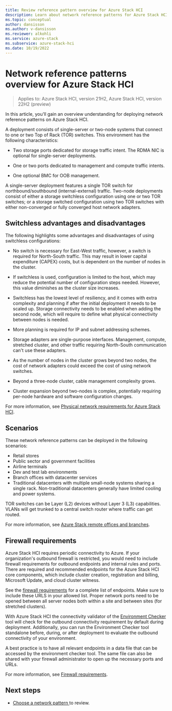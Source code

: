```yaml
---
title: Review reference pattern overview for Azure Stack HCI
description: Learn about network reference patterns for Azure Stack HCI.
ms.topic: conceptual
author: dansisson
ms.author: v-dansisson
ms.reviewer: alkohli
ms.service: azure-stack
ms.subservice: azure-stack-hci
ms.date: 10/19/2022
---
```


# Network reference patterns overview for Azure Stack HCI

> Applies to: Azure Stack HCI, version 21H2, Azure Stack HCI, version 22H2 (preview)

In this article, you'll gain an overview understanding for deploying network reference patterns on Azure Stack HCI.

A deployment consists of single-server or two-node systems that connect to one or two Top of Rack (TOR) switches. This environment has the following characteristics:

- Two storage ports dedicated for storage traffic intent. The RDMA NIC is optional for single-server deployments.

- One or two ports dedicated to management and compute traffic intents.

- One optional BMC for OOB management.

A single-server deployment features a single TOR switch for northbound/southbound (internal-external) traffic. Two-node deployments consist of either a storage switchless configuration using one or two TOR switches; or a storage switched configuration using two TOR switches with either non-converged or fully converged host network adapters.

## Switchless advantages and disadvantages

The following highlights some advantages and disadvantages of using switchless configurations:

- No switch is necessary for East-West traffic, however, a switch is required for North-South traffic. This may result in lower capital expenditure (CAPEX) costs, but is dependent on the number of nodes in the cluster.

- If switchless is used, configuration is limited to the host, which may reduce the potential number of configuration steps needed. However, this value diminishes as the cluster size increases.

- Switchless has the lowest level of resiliency, and it comes with extra complexity and planning if after the initial deployment it needs to be scaled up. Storage connectivity needs to be enabled when adding the second node, which will require to define what physical connectivity between nodes is needed.

- More planning is required for IP and subnet addressing schemes.

- Storage adapters are single-purpose interfaces. Management, compute, stretched cluster, and other traffic requiring North-South communication can't use these adapters.

- As the number of nodes in the cluster grows beyond two nodes, the cost of network adapters could exceed the cost of using network switches.

- Beyond a three-node cluster, cable management complexity grows.

- Cluster expansion beyond two-nodes is complex, potentially requiring per-node hardware and software configuration changes.

For more information, see [Physical network requirements for Azure Stack HCI]().

## Scenarios

These network reference patterns can be deployed in the following scenarios:

- Retail stores
- Public sector and government facilities
- Airline terminals
- Dev and test lab environments
- Branch offices with datacenter services
- Traditional datacenters with multiple small-node systems sharing a single rack. Non-traditional datacenters generally have limited cooling and power systems.

TOR switches can be Layer (L2) devices without Layer 3 (L3) capabilities. VLANs will get trunked to a central switch router where traffic can get routed.

For more information, see [Azure Stack remote offices and branches](/azure/architecture/hybrid/azure-stack-robo.md).

## Firewall requirements

Azure Stack HCI requires periodic connectivity to Azure. If your organization's outbound firewall is restricted, you would need to include firewall requirements for outbound endpoints and internal rules and ports. There are required and recommended endpoints for the Azure Stack HCI core components, which include cluster creation, registration and billing, Microsoft Update, and cloud cluster witness.

See the [firewall requirements](/azure-stack/hci/concepts/firewall-requirements?tabs=allow-table) for a complete list of endpoints. Make sure to include these URLS in your allowed list. Proper network ports need to be opened between all server nodes both within a site and between sites (for stretched clusters).

With Azure Stack HCI the connectivity validator of the [Environment Checker](https://www.powershellgallery.com/packages/AzStackHci.EnvironmentChecker/0.2.3-preview) tool will check for the outbound connectivity requirement by default during deployment. Additionally, you can run the Environment Checker tool standalone before, during, or after deployment to evaluate the outbound connectivity of your environment.

A best practice is to have all relevant endpoints in a data file that can be accessed by the environment checker tool. The same file can also be shared with your firewall administrator to open up the necessary ports and URLs.

For more information, see [Firewall requirements](/azure-stack/hci/concepts/firewall-requirements?tabs=allow-table).

## Next steps

- [Choose a network pattern ](choose-network-pattern.md) to review.